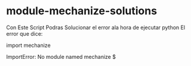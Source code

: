 # module-mechanize-solutions

Con Este Script Podras Solucionar el error ala hora de ejecutar python
El error que dice: 

import mechanize

ImportError: No module named mechanize
$

